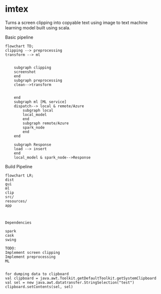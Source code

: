 # imtex
 Turns a screen clipping into copyable text using image to text machine learning model built using scala.
 

 Basic pipeline

``` mermaid
flowchart TD;
clipping --> preprocessing
transform --> ml


    subgraph clipping
    screenshot
    end
    subgraph preprocessing
    clean-->transform


    end
    subgraph ml [ML service]
    dispatch--> local & remote/Azure
        subgraph local
        local_model
        end
        subgraph remote/Azure
        spark_node
        end 
    end

    subgraph Response
    load --> insert
    end
    local_model & spark_node-->Response
```

Build Pipeline

```mermaid
flowchart LR;
dist
gui
ml
clip
src/
resources/
app



Dependencies

spark
cask
swing

TODO:
Implement screen clipping
Implement preprocessing
ML


for dumping data to clipboard
val clipboard = java.awt.Toolkit.getDefaultToolkit.getSystemClipboard
val sel = new java.awt.datatransfer.StringSelection("test")
clipboard.setContents(sel, sel)